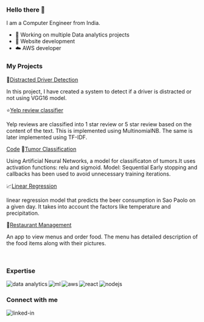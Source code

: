 ### Hello there 👋
I am a Computer Engineer from India.
- 🔭 Working on multiple Data analytics projects
- 🌱 Website development
- ☁️ AWS developer
<h3>My Projects</h3>
🚗<u>Distracted Driver Detection</u></h4>
<p>In this project, I have created a system to detect if a driver is distracted or not using VGG16 model.</p>
⭐<u>Yelp review classifier</u></h4>
<p>Yelp reviews are classified into 1 star review or 5 star review based on the content of the text. This is implemented using MultinomialNB. The same is later implemented using TF-IDF.</p><a href="https://github.com/janvi08/Reviews-classification-NLP-">Code</a>
🔬<u>Tumor Classification</u></h4>
<p>Using Artificial Neural Networks, a model for classificaton of tumors.It uses activation functions: relu and sigmoid. Model: Sequential Early stopping and callbacks has been used to avoid unnecessary training iterations.</p>
📈<u>Linear Regression</u></h4>
<p> linear regression model that predicts the beer consumption in Sao Paolo on a given day. It takes into account the factors like temperature and precipitation.</p>
🍕<u>Restaurant Management</u></h4>
<p>An app to view menus and order food. The menu has detailed description of the food items along with their pictures.</p>
<br>
<h3>Expertise</h3>
<p>
<img align="left" alt="data analytics" src="https://img.shields.io/badge/Data%20analytics-%23F2C811?style=for-the-badge&logo=powerbi&logoColor=black" />
<img align="left" alt="ml" src="https://img.shields.io/badge/Machine%20Learning-%23E2E2E2?style=for-the-badge&logo=tensorflow&logoColor=%23#FF6F00" />
<img align="left" alt="aws" src="https://img.shields.io/badge/Amazon%20AWS-%23232F3E?logo=amazon-aws&logoColor=white&style=for-the-badge" /> 
<img align="left" alt="react" src="https://img.shields.io/badge/react%20-%2320232a.svg?&style=for-the-badge&logo=react&logoColor=%2361DAFB" />
<img align="left" alt="nodejs" src="https://img.shields.io/badge/node.js%20-%2343853D.svg?&style=for-the-badge&logo=node.js&logoColor=white" /></p>
<br>
<h3> Connect with me </h4>
<a href="https://www.linkedin.com/in/janvi-phadtare-793431130/"><img align="left" alt="linked-in" src="https://img.shields.io/badge/linkedin-%230077B5.svg?&style=for-the-badge&logo=linkedin&logoColor=white" /></a>
